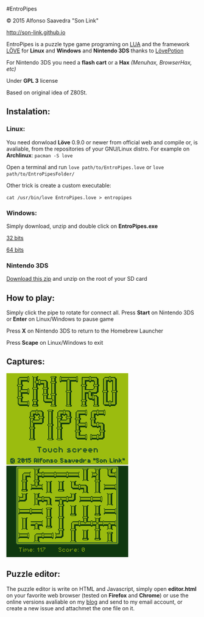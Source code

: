 #EntroPipes

© 2015 Alfonso Saavedra "Son Link"

http://son-link.github.io

EntroPipes is a puzzle type game programing on [LUA](http://lua.org) and the framework [LÖVE](http://love2D.org) for **Linux** and **Windows** and **Nintendo 3DS** thanks to [LövePotion](https://github.com/VideahGams/LovePotion)

For Nintendo 3DS you need a **flash cart** or a **Hax** *(Menuhax, BrowserHax, etc)*

Under **GPL 3** license

Based on original idea of Z80St.


## Instalation:

### Linux:
You need donwload **Löve** 0.9.0 or newer from official web and compile or, is avaliable, from the repositories of your GNU/Linux distro. For example on **Archlinux**: `pacman -S love`

Open a terminal and run `love path/to/EntroPipes.love` or `love path/to/EntroPipesFolder/`

Other trick is create a custom executable:

`cat /usr/bin/love EntroPipes.love > entropipes`

### Windows:
Simply download, unzip and double click on **EntroPipes.exe**

[32 bits](https://www.dropbox.com/s/xa6pnvkf4e8h4hq/EntroPipes-win32.zip?dl=0)

[64 bits](https://www.dropbox.com/s/q412b802spqkeji/EntroPipes-win64.zip?dl=0)

### Nintendo 3DS

[Download this zip](https://www.dropbox.com/s/egcosinwyi0gqtc/EntroPipes-3ds.zip?dl=0) and unzip on the root of your SD card

## How to play:

Simply click the pipe to rotate for connect all.
Press **Start** on Nintendo 3DS or **Enter** on Linux/Windows to pause game

Press **X** on Nintendo 3DS to return to the Homebrew Launcher

Press **Scape** on Linux/Windows to exit

## Captures:

![Main Screen](img/main_screen.png)
![in game screen](ingame_screen.png)


## Puzzle editor:

The puzzle editor is write on HTML and Javascript, simply open **editor.html** on your favorite web browser (tested on **Firefox** and **Chrome**) or use the online versions avaliable on my [blog](http://son-link.github.io/entropipes_editor/) and send to my email account, or create a new issue and attachmet the one file on it.